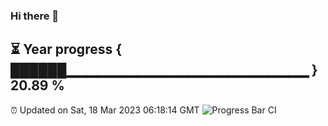 ### Hi there 👋
⏳ Year progress { ██████▁▁▁▁▁▁▁▁▁▁▁▁▁▁▁▁▁▁▁▁▁▁▁▁ } 20.89 %
---
⏰ Updated on Sat, 18 Mar 2023 06:18:14 GMT
![Progress Bar CI](https://github.com/liununu/liununu/workflows/Progress%20Bar%20CI/badge.svg)

